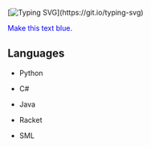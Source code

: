 [![Typing SVG](https://readme-typing-svg.demolab.com?font=Fira+Code&weight=600&size=32&pause=1000&color=FF816F&repeat=false&width=435&lines=Hi+there!)](https://git.io/typing-svg)

<p style="color:blue">Make this text blue.</p>

## Languages
- Python
- C#
- Java

- Racket
- SML
